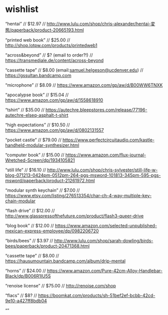 # wishlist
“hentai” // $12.97 // http://www.lulu.com/shop/chris-alexander/hentai-変態/paperback/product-20665193.html

“printed web book” // $25.00 // http://shop.lotpw.com/products/printedweb1

“across&beyond” // $? (email to order?!) // https://transmediale.de/content/across-beyond

“cassette tape” // $8.00 (email:samuel.helgeson@ucdenver.edu) // https://gssultan.bandcamp.com

“microphone” // $8.09 // https://www.amazon.com/gp/aw/d/B00WW6TNXK

“apocalypse book” // $15.04 // https://www.amazon.com/gp/aw/d/1558618910

“tshirt” // $35.00 // https://autechre.bleepstores.com/release/77196-autechre-elseq-asphalt-t-shirt

“high expectations” // $10.50 // https://www.amazon.com/gp/aw/d/0802131557

“pocket castle” // $79.00 // https://www.perfectcircuitaudio.com/kastle-handheld-modular-synthesizer.html

“computer book” // $15.00 // https://www.amazon.com/flux-journal-Wretched-Screen/dp/1934105821

“still life” // $16.10 // http://www.lulu.com/shop/chris-sylvester/still-life-w-blog-071213-0424pm-0512pm-264-pgs-msword-101813-345pm-595-pgs-msword/paperback/product-21261972.html

“modular synth keychain” // $7.00 // https://www.etsy.com/listing/276513354/char-ch-4-way-multiple-key-chain-modular

“flash drive” // $12.00 // http://www.glasspressofthefuture.com/product/flash3-queer-drive

“blog book” // $12.00 // https://www.amazon.com/selected-unpublished-mexican-express-employee/dp/0982206720

“birds/bees” // $3.97 // http://www.lulu.com/shop/sarah-dowling/birds-bees/paperback/product-20471368.html

“cassette tape” // $8.00 // https://hausumountain.bandcamp.com/album/drip-mental

“horns” // $24.00 // https://www.amazon.com/Pure-42cm-Alloy-Handlebar-Black/dp/B006R1IU5S

“renoise license” // $75.00 // http://renoise.com/shop

“flacs” // $8? // https://boomkat.com/products/sh-51bef2ef-bcbb-42cd-9e10-a427ff8bdb04

“”
